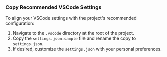 ### Copy Recommended VSCode Settings

To align your VSCode settings with the project's recommended configuration:

1. Navigate to the `.vscode` directory at the root of the project.
2. Copy the `settings.json.sample` file and rename the copy to `settings.json`.
3. If desired, customize the `settings.json` with your personal preferences.